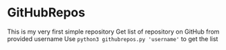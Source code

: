 # GitHubRepos
This is my very first simple repository
Get list of repository on GitHub from provided username
Use `python3 githubrepos.py 'username'` to get the list 

